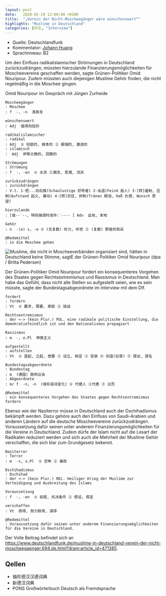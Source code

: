 ```yaml
---
layout: post
date:   2020-02-29 12:00:00 +0100
title:  "„Verein der Nicht-Moscheegänger wäre wünschenswert“"
highlights: "Muslime in Deutschland"
categories: [中文, "Interview"]
---
```


- Quelle: Deutschlandfunk
- Kommentator: [Johann Huang](http://www.johannhuang.com/)
- Sprachniveau: B2


Um den Einfluss radikalislamischer Strömungen in Deutschland zurückzudrängen, müssten hierzulande Finanzierungsmöglichkeiten für Moscheevereine geschaffen werden, sagte Grünen-Politiker Omid Nouripour. Zudem müssten auch diejenigen Muslime Gehör finden, die nicht regelmäßig in die Moschee gingen.

Omid Nouripour im Gespräch mit Jürgen Zurheide

    Moscheegänger
    : Moschee
    : f  -, -n  清真寺

    wünschenswert
    : Adj  值得向往的

    radikalislamischer
    : radikal
    : Adj  ① 彻底的, 根本的 ② 极端的, 激进的
    : islamisch
    :  Adj  伊斯兰教的, 回教的

    Strömungen
    : Strömung
    : f  -, -en  ① 水流 ②潮流, 思潮, 流派

    zurückzudrängen
    : zurückdrängen
    : V.t. 1·把...向后推(Schaulustige 好奇者) 2·击退(Feind 敌人) 3·[转]遏制, 压制(Aufstand 起义, 暴动) 4·[转]忍住, 抑制(Tränen 眼泪, Haß 仇恨, Wunsch 愿望)

    hierzulande
    : [或--′--, 特别强调时读作:′---- ] Adv  此地, 本地

    Gehör
    : n  -(e) s, -e ① (无复数) 听力, 听觉 ② (复数) 野兽的耳朵

    @Redemittel
    : in die Moschee gehen


![Muslime, die nicht in Moscheeverbänden organisiert sind, hätten in Deutschland keine Stimme, sagtE der Grünen-Politiker Omid Nouripour (dpa / Britta Pedersen)](https://www.deutschlandfunk.de/media/thumbs/a/a83360fc9fcaca4c37a9e8591ea598a8v1_max_755x425_b3535db83dc50e27c1bb1392364c95a2.jpg?key=f572d1)

Der Grünen-Politiker Omid Nouripour fordert ein konsequenteres Vorgehen des Staates gegen Rechtsextremismus und Rassismus in Deutschland. Man habe das Gefühl, dass nicht alle Stellen so aufgestellt seien, wie es sein müsste, sagte der Bundestagsabgeordnete im Interview mit dem Dlf.

    fordert
    : fordern
    : Vt  ① 要求, 需要, 索取 ② 挑战

    Rechtsextremismus
    : der <-> (kein Plur.) POL. eine radikale politische Einstellung, die demokratiefeindlich ist und den Nationalismus propagiert

    Rassismus
    : m  -, o.Pl  种族主义

    aufgestellt
    : aufstellen
    : Vt  ① 竖起, 立起, 放置 ② 设立, 制定 ③ 安装 ④ 创造(纪录) ⑤ 提出, 提名

    Bundestagsabgeordnete
    : Bundestag
    : m  (德国) 联邦议会
    : Abgeordnete
    : m/ f  -n, -n  (按形容词变化) ① 代理人 ②代表 ③ 议员

    @Redemittel
    : ein konsequenteres Vorgehen des Staates gegen Rechtsextremismus fordern


Ebenso wie der Naziterror müsse in Deutschland auch der Dschihadismus bekämpft werden. Dazu gehöre auch den Einfluss von Saudi-Arabien und anderen Ländern auf die deutsche Moscheevereine zurückzudrängen. Voraussetzung dafür seinen unter anderem Finanzierungsmöglichkeiten für die Vereine in Deutschland.  Zudem dürfe der Islam nicht auf die Lesart der Radikalen reduziert werden und sich auch die Mehrheit der Muslime Gehör verschaffen, die sich klar zum Grundgesetz bekennt.

    Naziterror
    : Terror
    : m  -s, o.Pl  ① 恐怖 ② 暴政

    Dschihadismus
    : Dschihad
    : der <-> (kein Plur.) REL. Heiliger Krieg der Muslime zur Verteidigung und Ausbreitung des Islams

    Voraussetzung
    : f  -, -en  ① 前提, 先决条件 ② 假设, 假定

    verschaffen
    : Vt  获得, 努力取得, 谋得

    @Redemittel
    : Voraussetzung dafür seinen unter anderem Finanzierungsmöglichkeiten für die Vereine in Deutschland.


Der Volle Beitrag befindet sich an <https://www.deutschlandfunk.de/muslime-in-deutschland-verein-der-nicht-moscheegaenger.694.de.html?dram:article_id=471385>.


## Qellen

- 袖珍德汉汉德词典
- 新德汉词典
- PONS Großwörterbuch Deutsch als Fremdsprache
